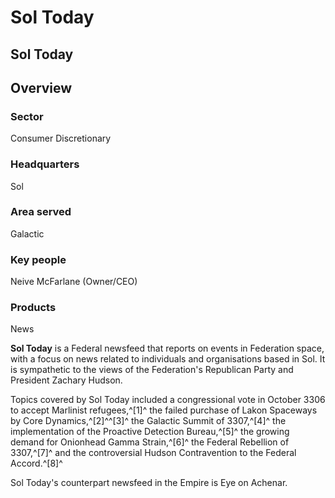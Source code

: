 # Sol Today
## Sol Today

		

## Overview

### Sector

Consumer Discretionary

### Headquarters

Sol

### Area served

Galactic

### Key people

Neive McFarlane (Owner/CEO)

### Products

News

**Sol Today** is a Federal newsfeed that reports on events in Federation space, with a focus on news related to individuals and organisations based in Sol. It is sympathetic to the views of the Federation's Republican Party and President Zachary Hudson.

Topics covered by Sol Today included a congressional vote in October 3306 to accept Marlinist refugees,^[1]^ the failed purchase of Lakon Spaceways by Core Dynamics,^[2]^^[3]^ the Galactic Summit of 3307,^[4]^ the implementation of the Proactive Detection Bureau,^[5]^ the growing demand for Onionhead Gamma Strain,^[6]^ the Federal Rebellion of 3307,^[7]^ and the controversial Hudson Contravention to the Federal Accord.^[8]^

Sol Today's counterpart newsfeed in the Empire is Eye on Achenar.